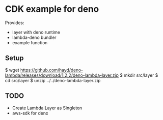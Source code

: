 # CDK example for deno

Provides:
- layer with deno runtime
- lambda-deno bundler
- example function

## Setup

  $ wget https://github.com/hayd/deno-lambda/releases/download/1.2.2/deno-lambda-layer.zip
  $ mkdir src/layer
  $ cd src/layer
  $ unzip ../../deno-lambda-layer.zip

## TODO
- Create Lambda Layer as Singleton
- aws-sdk for deno
